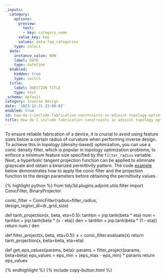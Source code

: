 ```yaml
---
_inputs:
  category:
    options:
      preview:
        text:
        - key: category_name
      value_key: key
      values: data.faq_categories
    type: select
  date:
    instance_value: NOW
    label: DATE
    type: datetime
  enabled:
    hidden: true
    type: switch
  title:
    label: QUESTION TITLE
    type: text
_schema: default
category: Inverse Design
date: '2023-12-21 23:00:02'
enabled: true
id: how-do-i-include-fabrication-constraints-in-adjoint-topology-optimization
title: How do I include fabrication constraints in adjoint topology optimization?
---
```


<div><p>To ensure reliable fabrication of a device, it is crucial to avoid using feature sizes below a certain radius of curvature when performing inverse design. To achieve this in topology (density-based) optimization, you can use a conic density filter, which is popular in topology optimization problems, to enforce a minimum feature size specified by the&nbsp;<code>filter_radius</code>&nbsp;variable. Next, a hyperbolic tangent projection function can be applied to eliminate grayscale and obtain a binarized permittivity pattern. The code <a href="https://www.flexcompute.com/tidy3d/examples/notebooks/AdjointPlugin5BoundaryGradients/">example</a> below demonstrates how to apply the conic filter and the projection function to the design parameters before obtaining the permittivity values.</p><div markdown class="code-snippet">{% highlight python %}
from tidy3d.plugins.adjoint.utils.filter import ConicFilter, BinaryProjector

conic_filter = ConicFilter(radius=filter_radius, design_region_dl=dr_grid_size)

def tanh_projection(x, beta, eta=0.5):
    tanhbn = jnp.tanh(beta * eta)
    num = tanhbn + jnp.tanh(beta * (x - eta))
    den = tanhbn + jnp.tanh(beta * (1 - eta))
    return num / den

def filter_project(x, beta, eta=0.5):
    x = conic_filter.evaluate(x)
    return tanh_projection(x, beta=beta, eta=eta)

def get_eps_values(params, beta):
    params = filter_project(params, beta=beta)
    eps_values = eps_min + (eps_max - eps_min) * params
    return eps_values

{% endhighlight %}
{% include copy-button.html %}</div><p> </p></div>

<div> </div>

<div> </div>
